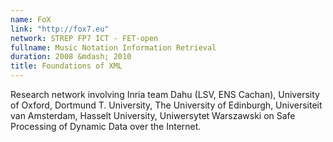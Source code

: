 ```yaml
---
name: FoX 
link: "http://fox7.eu"
network: STREP FP7 ICT - FET-open
fullname: Music Notation Information Retrieval
duration: 2008 &mdash; 2010
title: Foundations of XML
---
```


Research network involving Inria team Dahu (LSV, ENS Cachan), University of Oxford, Dortmund T. University, The University of Edinburgh, Universiteit van Amsterdam, Hasselt University, Uniwersytet Warszawski on Safe Processing of Dynamic Data over the Internet.